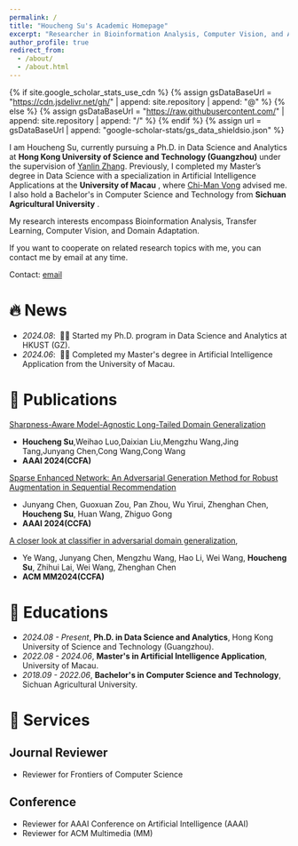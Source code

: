 ```yaml
---
permalink: /
title: "Houcheng Su's Academic Homepage"
excerpt: "Researcher in Bioinformation Analysis, Computer Vision, and AI Applications"
author_profile: true
redirect_from: 
  - /about/
  - /about.html
---
```


{% if site.google_scholar_stats_use_cdn %}
{% assign gsDataBaseUrl = "https://cdn.jsdelivr.net/gh/" | append: site.repository | append: "@" %}
{% else %}
{% assign gsDataBaseUrl = "https://raw.githubusercontent.com/" | append: site.repository | append: "/" %}
{% endif %}
{% assign url = gsDataBaseUrl | append: "google-scholar-stats/gs_data_shieldsio.json" %}

<span class='anchor' id='about-me'></span>

I am Houcheng Su, currently pursuing a Ph.D. in Data Science and Analytics at **Hong Kong University of Science and Technology (Guangzhou)** under the supervision of [Yanlin Zhang](https://scholar.google.com.hk/citations?user=1K76SCUAAAAJ). Previously, I completed my Master’s degree in Data Science with a specialization in Artificial Intelligence Applications at the **University of Macau** , where [Chi-Man Vong](https://scholar.google.com.hk/citations?user=uFUPIekAAAAJ) advised me. I also hold a Bachelor's in Computer Science and Technology from **Sichuan Agricultural University** .

My research interests encompass Bioinformation Analysis, Transfer Learning, Computer Vision, and Domain Adaptation. 

If you want to cooperate on related research topics with me, you can contact me by email at any time.

Contact: [email](hsu638@connect.hkust-gz.edu.cn)


# 🔥 News
- *2024.08*: &nbsp;🎉🎉 Started my Ph.D. program in Data Science and Analytics at HKUST (GZ).
- *2024.06*: &nbsp;🎉🎉 Completed my Master's degree in Artificial Intelligence Application from the University of Macau.

# 📝 Publications 

[Sharpness-Aware Model-Agnostic Long-Tailed Domain Generalization](https://ojs.aaai.org/index.php/AAAI/article/view/29431)

- **Houcheng Su**,Weihao Luo,Daixian Liu,Mengzhu Wang,Jing Tang,Junyang Chen,Cong Wang,Cong Wang
- **AAAI 2024(CCFA)**


[Sparse Enhanced Network: An Adversarial Generation Method for Robust Augmentation in Sequential Recommendation](https://ojs.aaai.org/index.php/AAAI/article/view/28669)

- Junyang Chen, Guoxuan Zou, Pan Zhou, Wu Yirui, Zhenghan Chen, **Houcheng Su**, Huan Wang, Zhiguo Gong
- **AAAI 2024(CCFA)**

[A closer look at classifier in adversarial domain generalization](https://dl.acm.org/doi/abs/10.1145/3581783.3611743),
- Ye Wang, Junyang Chen, Mengzhu Wang, Hao Li, Wei Wang, **Houcheng Su**, Zhihui Lai, Wei Wang, Zhenghan Chen
- **ACM MM2024(CCFA)**


# 📖 Educations
- *2024.08 - Present*, **Ph.D. in Data Science and Analytics**, Hong Kong University of Science and Technology (Guangzhou).
- *2022.08 - 2024.06*, **Master's in Artificial Intelligence Application**, University of Macau.
- *2018.09 - 2022.06*, **Bachelor's in Computer Science and Technology**, Sichuan Agricultural University.

# 📝 Services
## Journal Reviewer
- Reviewer for Frontiers of Computer Science
## Conference
- Reviewer for AAAI Conference on Artificial Intelligence (AAAI)
- Reviewer for ACM Multimedia (MM)

<!--
# 🎖 Honors and Awards
- *2021.10* Received the China Telecom Scholarship - Fly Young Award.
- *2021.09* Awarded National First Prize in the Undergraduate Mathematical Modeling Contest of Gaojiao She Cup.

# 💻 Internships
- *2023.09 - 2024.06*, **Director of Teaching and Research**, Dark Horse Technology Group Co. Ltd. (创业黑马集团北京黑马数智科技有限公司).  
- *2023.07 - 2024.08*, **AI Technical Advisor**, Think&Listen (思而听(山东)网络科技有限公司).  


# 💬 Invited Talks
- *2023.12*, Invited speaker at the "AI in Bioinformatics" seminar, where I discussed novel approaches to domain generalization and their applications in bioinformation analysis.
-->

